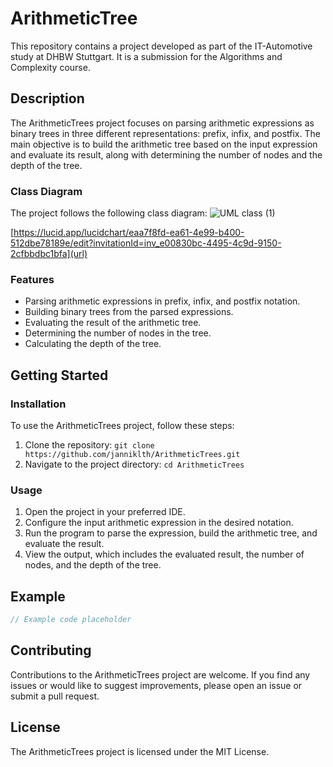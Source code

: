 # ArithmeticTree
This repository contains a project developed as part of the IT-Automotive study at DHBW Stuttgart. It is a submission for the Algorithms and Complexity course.

## Description

The ArithmeticTrees project focuses on parsing arithmetic expressions as binary trees in three different representations: prefix, infix, and postfix. The main objective is to build the arithmetic tree based on the input expression and evaluate its result, along with determining the number of nodes and the depth of the tree.

### Class Diagram

The project follows the following class diagram:
![UML class (1)](https://github.com/janniklth/ArithmeticTree/assets/82065311/4b4b523d-e060-44d8-99f7-22bc43f68395)

[https://lucid.app/lucidchart/eaa7f8fd-ea61-4e99-b400-512dbe78189e/edit?invitationId=inv_e00830bc-4495-4c9d-9150-2cfbbdbc1bfa](url)


### Features

- Parsing arithmetic expressions in prefix, infix, and postfix notation.
- Building binary trees from the parsed expressions.
- Evaluating the result of the arithmetic tree.
- Determining the number of nodes in the tree.
- Calculating the depth of the tree.

## Getting Started

### Installation

To use the ArithmeticTrees project, follow these steps:

1. Clone the repository: `git clone https://github.com/janniklth/ArithmeticTrees.git`
2. Navigate to the project directory: `cd ArithmeticTrees`

### Usage

1. Open the project in your preferred IDE.
2. Configure the input arithmetic expression in the desired notation.
3. Run the program to parse the expression, build the arithmetic tree, and evaluate the result.
4. View the output, which includes the evaluated result, the number of nodes, and the depth of the tree.

## Example

```java
// Example code placeholder
```

## Contributing

Contributions to the ArithmeticTrees project are welcome. If you find any issues or would like to suggest improvements, please open an issue or submit a pull request.

## License

The ArithmeticTrees project is licensed under the MIT License.
